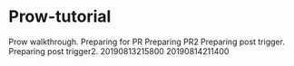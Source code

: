 # Prow-tutorial
Prow walkthrough. Preparing for PR
Preparing PR2
Preparing post trigger.
Preparing post trigger2.
20190813215800
20190814211400
